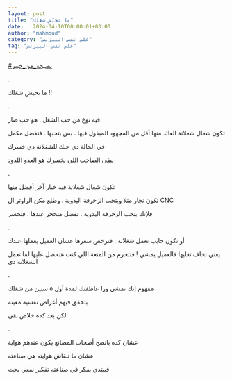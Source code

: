 ```yaml
---
layout: post
title: "ما تحبّش شغلك"
date:   2024-04-10T00:00:01+03:00
author: "mahmoud"
category: "علم نفس البيزنس"
tag: "علم نفس البيزنس"
---
```



[<u>\#نصيحة\_من\_خبير</u>](https://www.facebook.com/hashtag/%D9%86%D8%B5%D9%8A%D8%AD%D8%A9_%D9%85%D9%86_%D8%AE%D8%A8%D9%8A%D8%B1?__eep__=6&__cft__%5b0%5d=AZWFIJLW95raKfRnRsCcCfYJZd9l7c41NqbiipEug2QPniqhSMNHCsRQrGss0zpv2qNZSoE79k9f5GbxW0oOL0As3fjnoqbqM176MIt6hOuoQ8a9_L6Bv23_XZznLAVXajYItdRxBSPnHaJUPslRyuYb8wmzd2muVK7PfFoPl395sQ&__tn__=*NK-R)

.

ما تحبش شغلك !!

.

فيه نوع من حب الشغل . هو حب ضار

تكون شغال شغلانة العائد منها أقل من المجهود المبذول فيها
. بس بتحبها . فتفضل مكمل

في الحالة دي حبك للشغلانة دي خسرك

يبقى الصاحب اللي يخسرك هو العدو اللدود

.

تكون شغال شغلانة فيه خيار آخر أفضل منها

تكون نجار مثلا وبتحب الزخرفة اليدوية . وطلع مكن الراوتر
ال CNC

فلإنك بتحب الزخرفة اليدوية . تفضل متحجر عندها .
فتخسر

.

أو تكون حابب تعمل شغلانة . فترخص سعرها عشان العميل
يعملها عندك

يعني تخاف تغليها فالعميل يمشي ! فتتحرم من المتعة اللي
كنت هتحصل عليها لما تعمل الشغلانة دي

.

مفهوم إنك تمشي ورا عاطفتك لمدة أول ٥ سنين من شغلك

بتحقق فيهم أغراض نفسية معينة

لكن بعد كده خلاص بقى

.

عشان كده بانصح أصحاب المصانع يكون عندهم هواية

عشان ما تبقاش هوايته هي صناعته

فيبتدي يفكر في صناعته تفكير نفعي بحت
